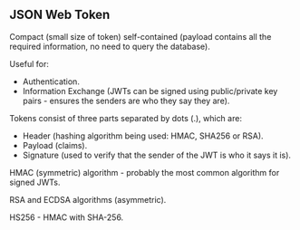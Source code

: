 JSON Web Token
-

Compact (small size of token) self-contained (payload contains all the required information,
no need to query the database).

Useful for:

* Authentication.
* Information Exchange
  (JWTs can be signed using public/private key pairs - ensures
  the senders are who they say they are).

Tokens consist of three parts separated by dots (.), which are:

* Header (hashing algorithm being used: HMAC, SHA256 or RSA).
* Payload (claims).
* Signature (used to verify that the sender of the JWT is who it says it is).

HMAC (symmetric) algorithm - probably the most common algorithm for signed JWTs.

RSA and ECDSA algorithms (asymmetric).

HS256 - HMAC with SHA-256.
